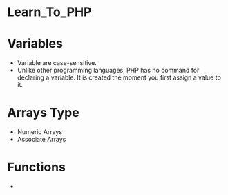 # Learn_To_PHP
# **Variables**
- Variable are case-sensitive.
- Unlike other programming languages, PHP has no command for declaring a variable. It is created the moment you first assign a value to it.

# **Arrays Type**
- Numeric Arrays
- Associate Arrays

# **Functions**
- 
